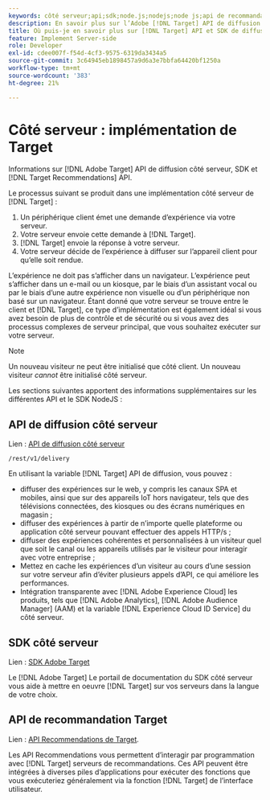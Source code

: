 ```yaml
---
keywords: côté serveur;api;sdk;node.js;nodejs;node js;api de recommandations;api:apis
description: En savoir plus sur l’Adobe [!DNL Target] API de diffusion côté serveur, SDK et [!DNL Target] API Recommendations.
title: Où puis-je en savoir plus sur [!DNL Target] API et SDK de diffusion côté serveur ?
feature: Implement Server-side
role: Developer
exl-id: cdee007f-f54d-4cf3-9575-6319da3434a5
source-git-commit: 3c64945eb1898457a9d6a3e7bbfa64420bf1250a
workflow-type: tm+mt
source-wordcount: '383'
ht-degree: 21%

---
```


# Côté serveur : implémentation de Target

Informations sur [!DNL Adobe Target] API de diffusion côté serveur, SDK et [!DNL Target Recommendations] API.

Le processus suivant se produit dans une implémentation côté serveur de [!DNL Target] :

1. Un périphérique client émet une demande d’expérience via votre serveur.
1. Votre serveur envoie cette demande à [!DNL Target].
1. [!DNL Target] envoie la réponse à votre serveur.
1. Votre serveur décide de l’expérience à diffuser sur l’appareil client pour qu’elle soit rendue.

L’expérience ne doit pas s’afficher dans un navigateur. L’expérience peut s’afficher dans un e-mail ou un kiosque, par le biais d’un assistant vocal ou par le biais d’une autre expérience non visuelle ou d’un périphérique non basé sur un navigateur. Étant donné que votre serveur se trouve entre le client et [!DNL Target], ce type d’implémentation est également idéal si vous avez besoin de plus de contrôle et de sécurité ou si vous avez des processus complexes de serveur principal, que vous souhaitez exécuter sur votre serveur.

>[!NOTE]
>
>Un nouveau visiteur ne peut être initialisé que côté client. Un nouveau visiteur *cannot* être initialisé côté serveur.

Les sections suivantes apportent des informations supplémentaires sur les différentes API et le SDK NodeJS :

## API de diffusion côté serveur

Lien : [API de diffusion côté serveur](https://developers.adobetarget.com/api/delivery-api/)

`/rest/v1/delivery`

En utilisant la variable [!DNL Target] API de diffusion, vous pouvez :

* diffuser des expériences sur le web, y compris les canaux SPA et mobiles, ainsi que sur des appareils IoT hors navigateur, tels que des télévisions connectées, des kiosques ou des écrans numériques en magasin ;
* diffuser des expériences à partir de n’importe quelle plateforme ou application côté serveur pouvant effectuer des appels HTTP/s ;
* diffuser des expériences cohérentes et personnalisées à un visiteur quel que soit le canal ou les appareils utilisés par le visiteur pour interagir avec votre entreprise ;
* Mettez en cache les expériences d’un visiteur au cours d’une session sur votre serveur afin d’éviter plusieurs appels d’API, ce qui améliore les performances.
* Intégration transparente avec [!DNL Adobe Experience Cloud] les produits, tels que [!DNL Adobe Analytics], [!DNL Adobe Audience Manager] (AAM) et la variable [!DNL Experience Cloud ID Service] du côté serveur.

## SDK côté serveur

Lien : [SDK Adobe Target](https://developer.adobe.com/target/)

Le [!DNL Adobe Target] Le portail de documentation du SDK côté serveur vous aide à mettre en oeuvre [!DNL Target] sur vos serveurs dans la langue de votre choix.

## API de recommandation Target

Lien : [API Recommendations de Target](https://developer.adobe.com/target/).

Les API Recommendations vous permettent d’interagir par programmation avec [!DNL Target] serveurs de recommandations. Ces API peuvent être intégrées à diverses piles d’applications pour exécuter des fonctions que vous exécuteriez généralement via la fonction [!DNL Target] de l’interface utilisateur.
